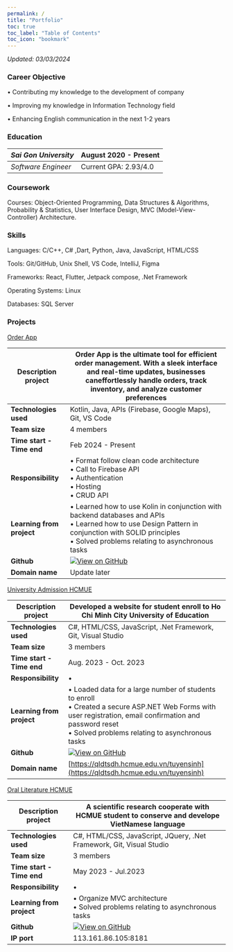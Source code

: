 ```yaml
---
permalink: /
title: "Portfolio"
toc: true
toc_label: "Table of Contents"
toc_icon: "bookmark"
---
```


*Updated: 03/03/2024*


### Career Objective
• Contributing my knowledge to the development of company

• Improving my knowledge in Information Technology field

• Enhancing English communication in the next 1-2 years

### Education
 

| *Sai Gon University* | August 2020 - Present |
|---------------------|----------------|
| *Software Engineer*  |   Current GPA: 2.93/4.0 |

### Coursework
Courses: Object-Oriented Programming, Data Structures & Algorithms, Probability & Statistics, User Interface Design, MVC (Model-View-Controller) Architecture.

### Skills
Languages: C/C++, C# ,Dart, Python, Java, JavaScript, HTML/CSS

Tools: Git/GitHub, Unix Shell, VS Code, IntelliJ, Figma

Frameworks: React, Flutter, Jetpack compose, .Net Framework

Operating Systems: Linux

Databases: SQL Server

### Projects
[Order App](https://github.com/YangTris/Order-App) 

|**Description project**|  Order App is the ultimate tool for efficient order management. With a sleek interface and real-time updates, businesses caneffortlessly handle orders, track inventory, and analyze customer preferences |
|---------------------|----------------|
| **Technologies used** | Kotlin, Java, APIs (Firebase, Google Maps), Git, VS Code |
| **Team size**         |  4 members |
| **Time start - Time end**         |  Feb 2024 - Present |
| **Responsibility**      | • Format follow clean code architecture  <br> • Call to Firebase API <br> • Authentication <br> • Hosting <br> • CRUD API |
| **Learning from project** | • Learned how to use Kolin in conjunction with backend databases and APIs <br> • Learned how to use Design Pattern in conjunction with SOLID principles <br> • Solved problems relating to asynchronous tasks |
| **Github**              |        [![View on GitHub](https://img.shields.io/badge/GitHub-View_on_GitHub-blue?logo=GitHub)](https://github.com/YangTris/Order-App)        |
| **Domain name**              |        Update later        |


[University Admission HCMUE](https://github.com/maivudhsp/DKTS_SDH) 

|**Description project**|  Developed a website for student enroll to Ho Chi Minh City University of Education |
|---------------------|----------------|
| **Technologies used** | C#, HTML/CSS, JavaScript, .Net Framework, Git, Visual Studio |
| **Team size**         |  3 members |
| **Time start - Time end**         |  Aug. 2023 - Oct. 2023 |
| **Responsibility**      | •  |
| **Learning from project** | • Loaded data for a large number of students to enroll <br> • Created a secure ASP.NET Web Forms with user registration, email confirmation and password reset <br> • Solved problems relating to asynchronous tasks |
| **Github**              |        [![View on GitHub](https://img.shields.io/badge/GitHub-View_on_GitHub-blue?logo=GitHub)](https://github.com/maivudhsp/DKTS_SDH)        |
| **Domain name**              |        [https://qldtsdh.hcmue.edu.vn/tuyensinh](https://qldtsdh.hcmue.edu.vn/tuyensinh)        |


[Oral Literature HCMUE](https://github.com/maivudhsp/TNVHDG)  

|**Description project**|  A scientific research cooperate with HCMUE student to conserve and develope VietNamese language  |
|---------------------|----------------|
| **Technologies used** | C#, HTML/CSS, JavaScript, JQuery, .Net Framework, Git, Visual Studio |
| **Team size**         |  3 members |
| **Time start - Time end**         |  May 2023 - Jul.2023 |
| **Responsibility**      | •  |
| **Learning from project** | • Organize MVC architecture <br> • Solved problems relating to asynchronous tasks |
| **Github**              |        [![View on GitHub](https://img.shields.io/badge/GitHub-View_on_GitHub-blue?logo=GitHub)](https://github.com/YangTris/Order-App)        |
| **IP port**              |        113.161.86.105:8181        |
